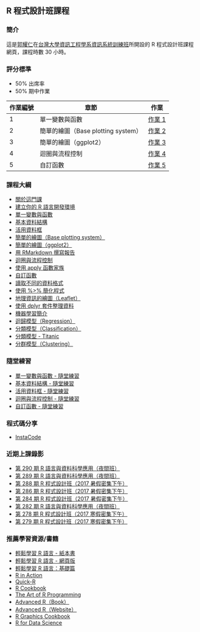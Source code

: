 ## R 程式設計班課程

### 簡介

這是[郭耀仁](https://www.facebook.com/yaojen.kuo.1)在[台灣大學資訊工程學系資訊系統訓練班](https://www.csie.ntu.edu.tw/train/)所開設的 R 程式設計班課程網頁，課程時數 30 小時。

### 評分標準

- 50% 出席率
- 50% 期中作業

|作業編號|章節|作業|
|-------|---|---|
|1|單一變數與函數|[作業 1](http://yaojenkuo.io/r_programming/ch2#(15))|
|2|簡單的繪圖（Base plotting system）|[作業 2](http://yaojenkuo.io/r_programming/ch3#(18))|
|3|簡單的繪圖（ggplot2）|[作業 3](http://yaojenkuo.io/r_programming/ch5#(29))|
|4|迴圈與流程控制|[作業 4](http://yaojenkuo.io/r_programming/ch8#(25))|
|5|自訂函數|[作業 5](http://yaojenkuo.io/r_programming/ch9#(16))|

### 課程大綱

- [關於這門課](https://yaojenkuo.github.io/r_programming/ch0)
- [建立你的 R 語言開發環境](https://yaojenkuo.github.io/r_programming/ch1)
- [單一變數與函數](https://yaojenkuo.github.io/r_programming/ch2)
- [基本資料結構](https://yaojenkuo.github.io/r_programming/ch4)
- [活用資料框](https://yaojenkuo.github.io/r_programming/ch7)
- [簡單的繪圖（Base plotting system）](https://yaojenkuo.github.io/r_programming/ch3)
- [簡單的繪圖（ggplot2）](https://yaojenkuo.github.io/r_programming/ch5)
- [用 RMarkdown 撰寫報告](https://yaojenkuo.github.io/r_programming/ch10)
- [迴圈與流程控制](https://yaojenkuo.github.io/r_programming/ch8)
- [使用 apply 函數家族](https://yaojenkuo.github.io/r_programming/ch11)
- [自訂函數](https://yaojenkuo.github.io/r_programming/ch9)
- [讀取不同的資料格式](https://yaojenkuo.github.io/r_programming/ch6)
- [使用 %>% 簡化程式](https://yaojenkuo.github.io/r_programming/ch12)
- [地理資訊的繪圖（Leaflet）](https://yaojenkuo.github.io/r_programming/ch13)
- [使用 dplyr 套件整理資料](https://yaojenkuo.github.io/r_programming/ch14)
- [機器學習簡介](https://yaojenkuo.github.io/r_programming/ch19)
- [迴歸模型（Regression）](https://yaojenkuo.github.io/r_programming/ch15)
- [分類模型（Classification）](https://yaojenkuo.github.io/r_programming/ch17)
- [分類模型 - Titanic](https://yaojenkuo.github.io/r_programming/ch20)
- [分群模型（Clustering）](https://yaojenkuo.github.io/r_programming/ch16)

### 隨堂練習

- [單一變數與函數 - 隨堂練習](https://yaojenkuo.github.io/r_programming/ch2_exercise)
- [基本資料結構 - 隨堂練習](https://yaojenkuo.github.io/r_programming/ch4_exercise)
- [活用資料框 - 隨堂練習](https://yaojenkuo.github.io/r_programming/ch7_exercise)
- [迴圈與流程控制 - 隨堂練習](https://yaojenkuo.github.io/r_programming/ch8_exercise)
- [自訂函數 - 隨堂練習](https://yaojenkuo.github.io/r_programming/ch9_exercise)

### 程式碼分享

- [InstaCode](http://instacode.live/channel/tony)

### 近期上課錄影

- [第 290 期 R 語言與資料科學應用（夜間班）](https://www.youtube.com/playlist?list=PLEq7iw5uOtuXsxvEmFsVOApHWtKPcIFHg)
- [第 289 期 R 語言與資料科學應用（夜間班）](https://www.youtube.com/playlist?list=PLEq7iw5uOtuU6LtlobgRQEPL9Tq0WUSgW)
- [第 288 期 R 程式設計班（2017 暑假密集下午）](https://www.youtube.com/playlist?list=PLEq7iw5uOtuUohqM7lU6phqk_QGpvWWtV)
- [第 286 期 R 程式設計班（2017 暑假密集下午）](https://www.youtube.com/playlist?list=PLEq7iw5uOtuXZV4l1MA9MhmS3CObiuD-a)
- [第 284 期 R 程式設計班（2017 暑假密集下午）](https://www.youtube.com/playlist?list=PLEq7iw5uOtuWG55M8W-eu6J8cs4WdUDK_)
- [第 282 期 R 語言與資料科學應用（夜間班）](https://www.youtube.com/playlist?list=PLEq7iw5uOtuWmLz0jYwQ3bb3f6ZOATgBx)
- [第 278 期 R 程式設計班（2017 寒假密集下午）](https://www.youtube.com/playlist?list=PLEq7iw5uOtuXlcMiPfg4bLt9U-YcRTYvM)
- [第 279 期 R 程式設計班（2017 寒假密集下午）](https://www.youtube.com/playlist?list=PLEq7iw5uOtuWHNS_KSeUWh4mror0QpDTW)

### 推薦學習資源/書籍

- [輕鬆學習 R 語言 - 紙本書](http://www.books.com.tw/products/0010763975)
- [輕鬆學習 R 語言 - 網頁版](http://www.learn-r-the-easy-way.tw)
- [輕鬆學習 R 語言：基礎篇](https://www.udemy.com/learn-r-the-easy-way-1)
- [R in Action](https://www.manning.com/books/r-in-action-second-edition)
- [Quick-R](http://www.statmethods.net/)
- [R Cookbook](http://shop.oreilly.com/product/9780596809164.do)
- [The Art of R Programming](https://www.amazon.com/Art-Programming-Statistical-Software-Design/dp/1593273843)
- [Advanced R（Book）](https://www.amazon.com/Advanced-Chapman-Hall-Hadley-Wickham/dp/1466586966)
- [Advanced R（Website）](http://adv-r.had.co.nz/)
- [R Graphics Cookbook](http://shop.oreilly.com/product/0636920023135.do)
- [R for Data Science](http://r4ds.had.co.nz/)
